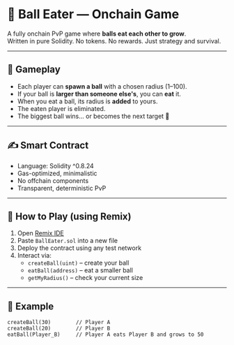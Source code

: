 # 🎱 Ball Eater — Onchain Game 
  
A fully onchain PvP game where **balls eat each other to grow**.   
Written in pure Solidity. No tokens. No rewards. Just strategy and survival.  
  
---  
  
## 🧠 Gameplay
  
- Each player can **spawn a ball** with a chosen radius (1–100).  
- If your ball is **larger than someone else's**, you can **eat** it.
- When you eat a ball, its radius is **added** to yours.
- The eaten player is eliminated.  
- The biggest ball wins... or becomes the next target 🧨   

---

## ✍️ Smart Contract

- Language: Solidity ^0.8.24  
- Gas-optimized, minimalistic  
- No offchain components  
- Transparent, deterministic PvP

---

## 🚀 How to Play (using Remix)

1. Open [Remix IDE](https://remix.ethereum.org/)
2. Paste `BallEater.sol` into a new file
3. Deploy the contract using any test network
4. Interact via:
   - `createBall(uint)` – create your ball  
   - `eatBall(address)` – eat a smaller ball  
   - `getMyRadius()` – check your current size  

---

## 🧪 Example

```solidity
createBall(30)        // Player A
createBall(20)        // Player B
eatBall(Player_B)     // Player A eats Player B and grows to 50
